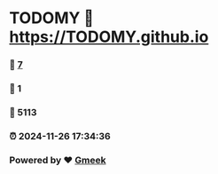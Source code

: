 # TODOMY :link: https://TODOMY.github.io 
### :page_facing_up: [7](https://TODOMY.github.io/tag.html) 
### :speech_balloon: 1 
### :hibiscus: 5113 
### :alarm_clock: 2024-11-26 17:34:36 
### Powered by :heart: [Gmeek](https://github.com/Meekdai/Gmeek)
